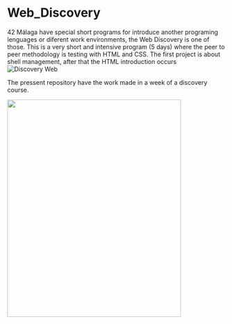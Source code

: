 # Web_Discovery

42 Málaga have special short programs for introduce another programing lenguages or diferent work environments, the Web Discovery is one of those.
This is a very short and intensive program (5 days) where the peer to peer methodology is testing with HTML and CSS. The first project is about shell management, after that the HTML introduction occurs
![Discovery Web](https://img.evbuc.com/https%3A%2F%2Fcdn.evbuc.com%2Fimages%2F427111429%2F756925556363%2F1%2Foriginal.20230118-132552?w=940&auto=format%2Ccompress&q=75&sharp=10&rect=0%2C0%2C2160%2C1080&s=7fee4a664914525bd5db571407972a3f)

The pressent repository have the work made in a week of a discovery course.

<img src ="https://pbs.twimg.com/media/FvrhpwfXgAMUH4W?format=jpg&name=large" width="400" height="500" >
